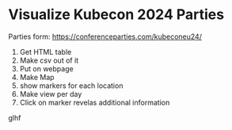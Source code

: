 # Visualize Kubecon 2024 Parties

Parties form: https://conferenceparties.com/kubeconeu24/

1. Get HTML table
2. Make csv out of it
3. Put on webpage
4. Make Map
5. show markers for each location
6. Make view per day
7. Click on marker revelas additional information

glhf
